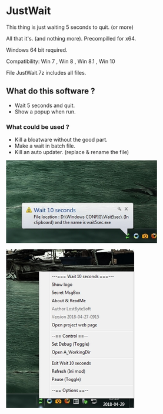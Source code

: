 # JustWait
This thing is just waiting 5 seconds to quit. (or more) 

All that it's. (and nothing more). Precompilled for x64.

Windows 64 bit required.

Compatibility: Win 7 , Win 8 , Win 8.1 , Win 10

File JustWait.7z includes all files.

## What do this software ?

- Wait 5 seconds and quit.
- Show a popup when run.

### What could be used ?

- Kill a bloatware without the good part.
- Make a wait in batch file.
- Kill an auto updater. (replace & rename the file)

![Screenshot](Picture_1.jpg)

![Screenshot](Picture_2.jpg)
